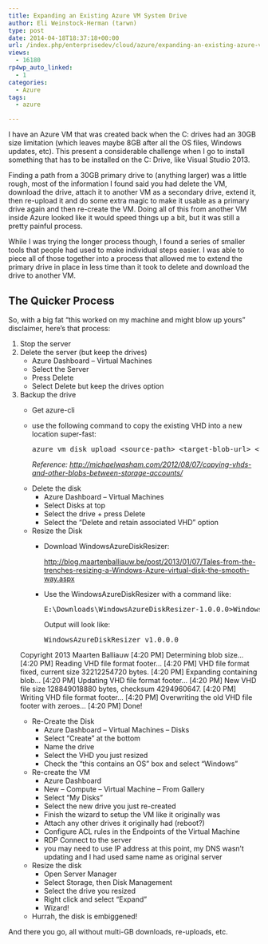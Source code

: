 ```yaml
---
title: Expanding an Existing Azure VM System Drive
author: Eli Weinstock-Herman (tarwn)
type: post
date: 2014-04-18T18:37:18+00:00
url: /index.php/enterprisedev/cloud/azure/expanding-an-existing-azure-vm-system-drive/
views:
  - 16180
rp4wp_auto_linked:
  - 1
categories:
  - Azure
tags:
  - azure

---
```

I have an Azure VM that was created back when the C: drives had an 30GB size limitation (which leaves maybe 8GB after all the OS files, Windows updates, etc). This present a considerable challenge when I go to install something that has to be installed on the C: Drive, like Visual Studio 2013.

Finding a path from a 30GB primary drive to (anything larger) was a little rough, most of the information I found said you had delete the VM, download the drive, attach it to another VM as a secondary drive, extend it, then re-upload it and do some extra magic to make it usable as a primary drive again and then re-create the VM. Doing all of this from another VM inside Azure looked like it would speed things up a bit, but it was still a pretty painful process.

While I was trying the longer process though, I found a series of smaller tools that people had used to make individual steps easier. I was able to piece all of those together into a process that allowed me to extend the primary drive in place in less time than it took to delete and download the drive to another VM.

## The Quicker Process

So, with a big fat &#8220;this worked on my machine and might blow up yours&#8221; disclaimer, here&#8217;s that process:

  1. Stop the server
  2. Delete the server (but keep the drives) 
      * Azure Dashboard &#8211; Virtual Machines
      * Select the Server
      * Press Delete
      * Select Delete but keep the drives option
  3. Backup the drive 
      * Get azure-cli
      * use the following command to copy the existing VHD into a new location super-fast: 
        <pre>azure vm disk upload &lt;source-path&gt; &lt;target-blob-url&gt; &lt;target-storage-account-key&gt;</pre>
        
        _Reference: <http://michaelwasham.com/2012/08/07/copying-vhds-and-other-blobs-between-storage-accounts/>_ </li> </ul> </li> 
        
          * Delete the disk 
              * Azure Dashboard &#8211; Virtual Machines
              * Select Disks at top
              * Select the drive + press Delete
              * Select the &#8220;Delete and retain associated VHD&#8221; option
          * Resize the Disk 
              * Download WindowsAzureDiskResizer:
		  
                <http://blog.maartenballiauw.be/post/2013/01/07/Tales-from-the-trenches-resizing-a-Windows-Azure-virtual-disk-the-smooth-way.aspx>
              * Use the WindowsAzureDiskResizer with a command like: 
                <pre>E:\Downloads\WindowsAzureDiskResizer-1.0.0.0&gt;WindowsAzureDiskResizer.exe 120 "&lt;URL for blob here&gt;"</pre>
                
                Output will look like:
                
                <pre>WindowsAzureDiskResizer v1.0.0.0
		Copyright 2013 Maarten Balliauw
		[4:20 PM] Determining blob size...
		[4:20 PM] Reading VHD file format footer...
		[4:20 PM] VHD file format fixed, current size 32212254720 bytes.
		[4:20 PM] Expanding containing blob...
		[4:20 PM] Updating VHD file format footer...
		[4:20 PM] New VHD file size 128849018880 bytes, checksum 4294960647.
		[4:20 PM] Writing VHD file format footer...
		[4:20 PM] Overwriting the old VHD file footer with zeroes...
		[4:20 PM] Done!
		</pre>
        
          * Re-Create the Disk 
              * Azure Dashboard &#8211; Virtual Machines &#8211; Disks
              * Select &#8220;Create&#8221; at the bottom
              * Name the drive
              * Select the VHD you just resized
              * Check the &#8220;this contains an OS&#8221; box and select &#8220;Windows&#8221;
          * Re-create the VM 
              * Azure Dashboard
              * New &#8211; Compute &#8211; Virtual Machine &#8211; From Gallery
              * Select &#8220;My Disks&#8221;
              * Select the new drive you just re-created
              * Finish the wizard to setup the VM like it originally was
              * Attach any other drives it originally had (reboot?)
              * Configure ACL rules in the Endpoints of the Virtual Machine
              * RDP Connect to the server
              * you may need to use IP address at this point, my DNS wasn&#8217;t updating and I had used same name as original server
          * Resize the disk 
              * Open Server Manager
              * Select Storage, then Disk Management
              * Select the drive you resized
              * Right click and select &#8220;Expand&#8221;
              * Wizard!
          * Hurrah, the disk is embiggened!</ol> 
        
        And there you go, all without multi-GB downloads, re-uploads, etc.